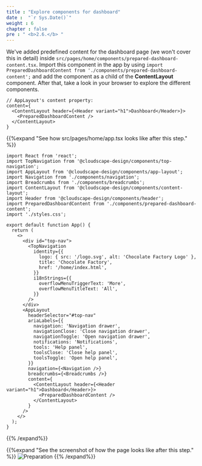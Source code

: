 ```yaml
---
title : "Explore components for dashboard"
date :  "`r Sys.Date()`" 
weight : 6 
chapter : false
pre : " <b>2.6.</b> "
---
```

We've added predefined content for the dashboard page (we won't cover this in detail) inside ```src/pages/home/components/prepared-dashboard-content.tsx```. Import this component in the app by using ```import PreparedDashboardContent from './components/prepared-dashboard-content';``` and add the component as a child of the **ContentLayout** component. After that, take a look in your browser to explore the different components.
```
// AppLayout's content property:
content={
  <ContentLayout header={<Header variant="h1">Dashboard</Header>}>
    <PreparedDashboardContent />
  </ContentLayout>
}

```
{{%expand "See how src/pages/home/app.tsx looks like after this step." %}}
```
import React from 'react';
import TopNavigation from '@cloudscape-design/components/top-navigation';
import AppLayout from '@cloudscape-design/components/app-layout';
import Navigation from './components/navigation';
import Breadcrumbs from './components/breadcrumbs';
import ContentLayout from '@cloudscape-design/components/content-layout';
import Header from '@cloudscape-design/components/header';
import PreparedDashboardContent from './components/prepared-dashboard-content';
import './styles.css';

export default function App() {
  return (
    <>
      <div id="top-nav">
        <TopNavigation
          identity={{
            logo: { src: '/logo.svg', alt: 'Chocolate Factory Logo' },
            title: 'Chocolate Factory',
            href: '/home/index.html',
          }}
          i18nStrings={{
            overflowMenuTriggerText: 'More',
            overflowMenuTitleText: 'All',
          }}
        />
      </div>
      <AppLayout
        headerSelector="#top-nav"
        ariaLabels={{
          navigation: 'Navigation drawer',
          navigationClose: 'Close navigation drawer',
          navigationToggle: 'Open navigation drawer',
          notifications: 'Notifications',
          tools: 'Help panel',
          toolsClose: 'Close help panel',
          toolsToggle: 'Open help panel',
        }}
        navigation={<Navigation />}
        breadcrumbs={<Breadcrumbs />}
        content={
          <ContentLayout header={<Header variant="h1">Dashboard</Header>}>
            <PreparedDashboardContent />
          </ContentLayout>
        }
      />
    </>
  );
}
```
{{% /expand%}}

{{%expand "See the screenshot of how the page looks like after this step." %}}
![Preparation](/images/9.png?false&width=90pc)
{{% /expand%}}
